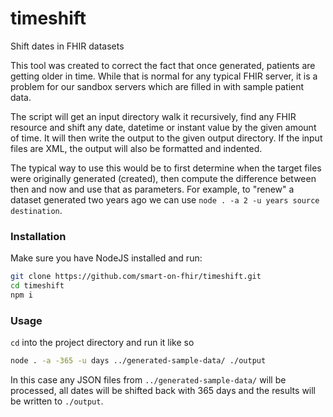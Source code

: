# timeshift
Shift dates in FHIR datasets

This tool was created to correct the fact that once generated, patients are
getting older in time. While that is normal for any typical FHIR server, it is
a problem for our sandbox servers which are filled in with sample patient data.

The script will get an input directory walk it recursively, find any FHIR
resource and shift any date, datetime or instant value by the given amount of
time. It will then write the output to the given output directory. If the input
files are XML, the output will also be formatted and indented.

The typical way to use this would be to first determine when the target files
were originally generated (created), then compute the difference between then
and now and use that as parameters. For example, to "renew" a dataset generated
two years ago we can use `node . -a 2 -u years source destination`.

### Installation
Make sure you have NodeJS installed and run:
```sh
git clone https://github.com/smart-on-fhir/timeshift.git
cd timeshift
npm i
```

### Usage
`cd` into the project directory and run it like so
```sh
node . -a -365 -u days ../generated-sample-data/ ./output
```
In this case any JSON files from `../generated-sample-data/` will be processed,
all dates will be shifted back with 365 days and the results will be written
to `./output`.